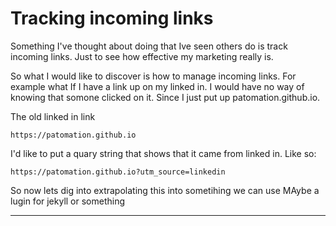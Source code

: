 # Tracking incoming links

Something I've thought about doing that Ive seen others do is track incoming links.
Just to see how effective my marketing really is.

So what I would like to discover is how to manage incoming links.
For example what If I have a link up on my linked in. I would have no way of knowing that somone clicked on it. Since I just put up patomation.github.io.

The old linked in link
```
https://patomation.github.io
```

I'd like to put a quary string that shows that it came from linked in. Like so:
```
https://patomation.github.io?utm_source=linkedin
```

So now lets dig into extrapolating this into sometihing we can use
MAybe a lugin for jekyll or something














-----
